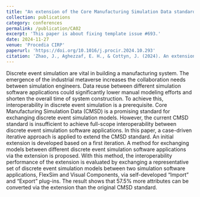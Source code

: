 ```yaml
---
title: "An extension of the Core Manufacturing Simulation Data standard to enhance the interoperability for discrete event simulation"
collection: publications
category: conferences
permalink: /publication/CA02
excerpt: 'This paper is about fixing template issue #693.'
date: 2024-11-27
venue: 'Procedia CIRP'
paperurl: 'https://doi.org/10.1016/j.procir.2024.10.293'
citation: 'Zhao, J., Aghezzaf, E. H., & Cottyn, J. (2024). An extension of the Core Manufacturing Simulation Data standard to enhance the interoperability for discrete event simulation. Procedia CIRP, 130, 1632-1637.'
---
```


Discrete event simulation are vital in building a manufacturing system. The emergence of the industrial metaverse increases the collaboration needs between simulation engineers. Data reuse between different simulation software applications could significantly lower manual modeling efforts and shorten the overall time of system construction. To achieve this, interoperability in discrete event simulation is a prerequisite. Core Manufacturing Simulation Data (CMSD) is a promising standard for exchanging discrete event simulation models. However, the current CMSD standard is insufficient to achieve full-scope interoperability between discrete event simulation software applications. In this paper, a case-driven iterative approach is applied to extend the CMSD standard. An initial extension is developed based on a first iteration. A method for exchanging models between different discrete event simulation software applications via the extension is proposed. With this method, the interoperability performance of the extension is evaluated by exchanging a representative set of discrete event simulation models between two simulation software applications, FlexSim and Visual Components, via self-developed “Import” and “Export” plug-ins. The result shows that 57.5% more attributes can be converted via the extension than the original CMSD standard.
